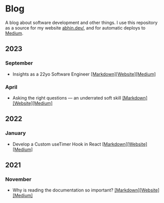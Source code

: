 # Blog

A blog about software development and other things. I use this repository as a source for my website [abhin.dev/](https://www.abhin.dev/), and for automatic deploys to [Medium](https://www.medium.com/@abhinr).

## 2023

### September

- Insights as a 22yo Software Engineer [[Markdown]](posts/2023/09/insights-as-a-22yo-software-engineer.md)[[Website]](https://www.abhin.dev/blog/insights-as-a-22yo-software-engineer)[[Medium]](https://medium.com/design-bootcamp/insights-as-a-22yo-software-engineer-d3b8a79c585b)

### April

- Asking the right questions — an underrated soft skill [[Markdown]](posts/2023/04/asking-the-right-questions-—-an-underrated-soft-skill.md)[[Website]](https://www.abhin.dev/blog/asking-the-right-questions-—-an-underrated-soft-skill)[[Medium]](https://medium.com/design-bootcamp/asking-the-right-questions-an-underrated-soft-skill-62bc5ca80013)

## 2022

### January

- Develop a Custom useTimer Hook in React [[Markdown]](posts/2022/01/develop-a-custom-usetimer-hook-in-react.md)[[Website]](https://www.abhin.dev/blog/develop-a-custom-usetimer-hook-in-react)[[Medium]](https://javascript.plainenglish.io/developing-a-custom-usetimer-hook-in-react-18585ea3d24)

## 2021

### November

- Why is reading the documentation so important? [[Markdown]](posts/2021/11/why-is-reading-the-documentation-so-important.md)[[Website]](https://www.abhin.dev/blog/why-is-reading-the-documentation-so-important)[[Medium]](https://javascript.plainenglish.io/why-is-reading-the-documentation-so-important-5cf50bab0c9f)
